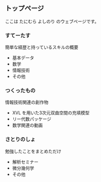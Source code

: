 ## トップページ
ここは たにむら よしのり のウェブページです。

### すてーたす
簡単な経歴と持っているスキルの概要
- 基本データ
- 数学
- 情報技術
- その他

### つくったもの
情報技術関連の創作物
- XVL を用いた3次元双曲空間の充填模型
- リー代数パッケージ
- 数学関連の動画

### さとりのしょ
勉強したことをまとめただけ
- 解析セミナー
- 微分幾何学
- その他



